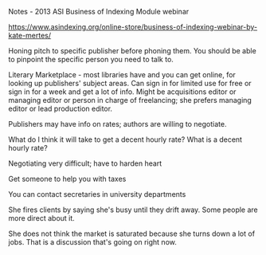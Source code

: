 Notes - 2013 ASI Business of Indexing Module webinar

https://www.asindexing.org/online-store/business-of-indexing-webinar-by-kate-mertes/

Honing pitch to specific publisher before phoning them. You should be able to pinpoint the specific person you need to talk to.

Literary Marketplace - most libraries have and you can get online, for looking up publishers' subject areas. Can sign in for limited use for free or sign in for a week and get a lot of info. Might be acquisitions editor or managing editor or person in charge of freelancing; she prefers managing editor or lead production editor.

Publishers may have info on rates; authors are willing to negotiate.

What do I think it will take to get a decent hourly rate? What is a decent hourly rate?

Negotiating very difficult; have to harden heart

Get someone to help you with taxes

You can contact secretaries in university departments

She fires clients by saying she's busy until they drift away. Some people are more direct about it.

She does not think the market is saturated because she turns down a lot of jobs. That is a discussion that's going on right now.
